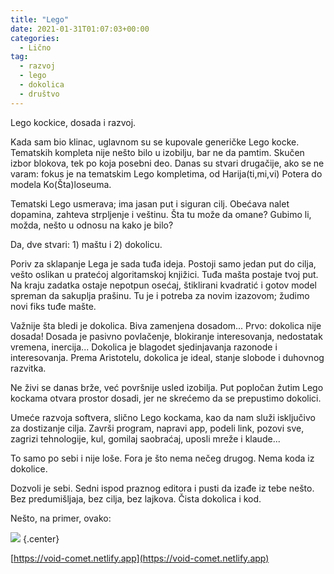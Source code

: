 ```yaml
---
title: "Lego"
date: 2021-01-31T01:07:03+00:00
categories:
  - Lično
tag:
  - razvoj
  - lego
  - dokolica
  - društvo
---
```


Lego kockice, dosada i razvoj.

<!--more-->

Kada sam bio klinac, uglavnom su se kupovale generičke Lego kocke. Tematskih kompleta nije nešto bilo u izobilju, bar ne da pamtim. Skučen izbor blokova, tek po koja posebni deo. Danas su stvari drugačije, ako se ne varam: fokus je na tematskim Lego kompletima, od Harija(ti,mi,vi) Potera do modela Ko(Šta)loseuma.

Tematski Lego usmerava; ima jasan put i siguran cilj. Obećava nalet dopamina, zahteva strpljenje i veštinu. Šta tu može da omane? Gubimo li, možda, nešto u odnosu na kako je bilo?

Da, dve stvari: 1) maštu i 2) dokolicu.

Poriv za sklapanje Lega je sada tuđa ideja. Postoji samo jedan put do cilja, vešto oslikan u pratećoj algoritamskoj knjižici. Tuđa mašta postaje tvoj put. Na kraju zadatka ostaje nepotpun osećaj, štiklirani kvadratić i gotov model spreman da sakuplja prašinu. Tu je i potreba za novim izazovom; žudimo novi fiks tuđe mašte.

Važnije šta bledi je dokolica. Biva zamenjena dosadom... Prvo: dokolica nije dosada! Dosada je pasivno povlačenje, blokiranje interesovanja, nedostatak vremena, inercija... Dokolica je blagodet sjedinjavanja razonode i interesovanja. Prema Aristotelu, dokolica je ideal, stanje slobode i duhovnog razvitka.

Ne živi se danas brže, već površnije usled izobilja. Put popločan žutim Lego kockama otvara prostor dosadi, jer ne skrećemo da se prepustimo dokolici.

Umeće razvoja softvera, slično Lego kockama, kao da nam služi isključivo za dostizanje cilja. Završi program, napravi app, podeli link, pozovi sve, zagrizi tehnologije, kul, gomilaj saobraćaj, uposli mreže i klaude...

To samo po sebi i nije loše. Fora je što nema nečeg drugog. Nema koda iz dokolice.

Dozvoli je sebi. Sedni ispod praznog editora i pusti da izađe iz tebe nešto. Bez predumišljaja, bez cilja, bez lajkova. Čista dokolica i kod.

Nešto, na primer, ovako:

![](kometa.gif)
{.center}

[https://void-comet.netlify.app](https://void-comet.netlify.app)
